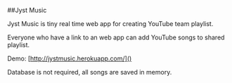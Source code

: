 ##Jyst Music

Jyst Music is tiny real time web app for creating YouTube team playlist.

Everyone who have a link to an web app can add YouTube songs to shared playlist.

Demo: [http://jystmusic.herokuapp.com/]()

Database is not required, all songs are saved in memory.


